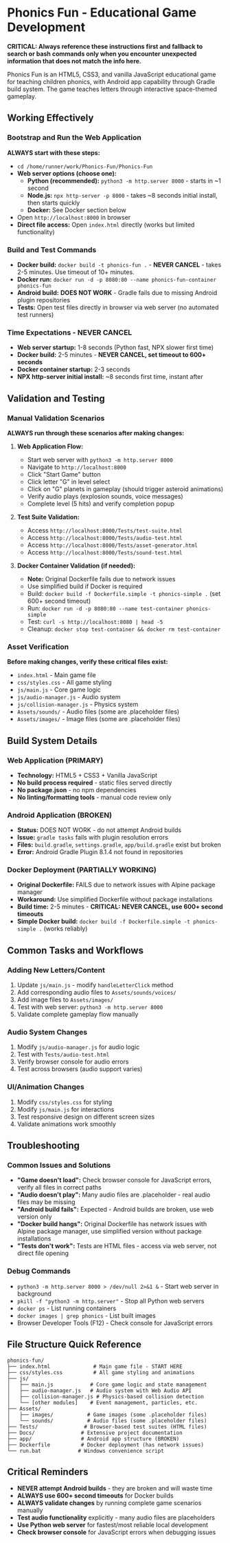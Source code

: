 # Phonics Fun - Educational Game Development

**CRITICAL: Always reference these instructions first and fallback to search or bash commands only when you encounter unexpected information that does not match the info here.**

Phonics Fun is an HTML5, CSS3, and vanilla JavaScript educational game for teaching children phonics, with Android app capability through Gradle build system. The game teaches letters through interactive space-themed gameplay.

## Working Effectively

### Bootstrap and Run the Web Application
**ALWAYS start with these steps:**
- `cd /home/runner/work/Phonics-Fun/Phonics-Fun`
- **Web server options (choose one):**
  - **Python (recommended):** `python3 -m http.server 8000` - starts in ~1 second
  - **Node.js:** `npx http-server -p 8000` - takes ~8 seconds initial install, then starts quickly
  - **Docker:** See Docker section below
- Open `http://localhost:8000` in browser
- **Direct file access:** Open `index.html` directly (works but limited functionality)

### Build and Test Commands
- **Docker build:** `docker build -t phonics-fun .` - **NEVER CANCEL** - takes 2-5 minutes. Use timeout of 10+ minutes.
- **Docker run:** `docker run -d -p 8080:80 --name phonics-fun-container phonics-fun`
- **Android build:** **DOES NOT WORK** - Gradle fails due to missing Android plugin repositories
- **Tests:** Open test files directly in browser via web server (no automated test runners)

### Time Expectations - NEVER CANCEL
- **Web server startup:** 1-8 seconds (Python fast, NPX slower first time)
- **Docker build:** 2-5 minutes - **NEVER CANCEL, set timeout to 600+ seconds**
- **Docker container startup:** 2-3 seconds
- **NPX http-server initial install:** ~8 seconds first time, instant after

## Validation and Testing

### Manual Validation Scenarios
**ALWAYS run through these scenarios after making changes:**

1. **Web Application Flow:**
   - Start web server with `python3 -m http.server 8000`
   - Navigate to `http://localhost:8000`
   - Click "Start Game" button
   - Click letter "G" in level select
   - Click on "G" planets in gameplay (should trigger asteroid animations)
   - Verify audio plays (explosion sounds, voice messages)
   - Complete level (5 hits) and verify completion popup

2. **Test Suite Validation:**
   - Access `http://localhost:8000/Tests/test-suite.html`
   - Access `http://localhost:8000/Tests/audio-test.html`
   - Access `http://localhost:8000/Tests/asset-generator.html`
   - Access `http://localhost:8000/Tests/sound-test.html`

3. **Docker Container Validation (if needed):**
   - **Note:** Original Dockerfile fails due to network issues
   - Use simplified build if Docker is required
   - Build: `docker build -f Dockerfile.simple -t phonics-simple .` (set 600+ second timeout)
   - Run: `docker run -d -p 8080:80 --name test-container phonics-simple`
   - Test: `curl -s http://localhost:8080 | head -5`
   - Cleanup: `docker stop test-container && docker rm test-container`

### Asset Verification
**Before making changes, verify these critical files exist:**
- `index.html` - Main game file
- `css/styles.css` - All game styling
- `js/main.js` - Core game logic  
- `js/audio-manager.js` - Audio system
- `js/collision-manager.js` - Physics system
- `Assets/sounds/` - Audio files (some are .placeholder files)
- `Assets/images/` - Image files (some are .placeholder files)

## Build System Details

### Web Application (PRIMARY)
- **Technology:** HTML5 + CSS3 + Vanilla JavaScript
- **No build process required** - static files served directly
- **No package.json** - no npm dependencies
- **No linting/formatting tools** - manual code review only

### Android Application (BROKEN)
- **Status:** DOES NOT WORK - do not attempt Android builds
- **Issue:** `gradle tasks` fails with plugin resolution errors
- **Files:** `build.gradle`, `settings.gradle`, `app/build.gradle` exist but broken
- **Error:** Android Gradle Plugin 8.1.4 not found in repositories

### Docker Deployment (PARTIALLY WORKING)
- **Original Dockerfile:** FAILS due to network issues with Alpine package manager
- **Workaround:** Use simplified Dockerfile without package installations
- **Build time:** 2-5 minutes - **CRITICAL: NEVER CANCEL, use 600+ second timeouts**
- **Simple Docker build:** `docker build -f Dockerfile.simple -t phonics-simple .` (works reliably)

## Common Tasks and Workflows

### Adding New Letters/Content
1. Update `js/main.js` - modify `handleLetterClick` method
2. Add corresponding audio files to `Assets/sounds/voices/`
3. Add image files to `Assets/images/`
4. Test with web server: `python3 -m http.server 8000`
5. Validate complete gameplay flow manually

### Audio System Changes
1. Modify `js/audio-manager.js` for audio logic
2. Test with `Tests/audio-test.html`
3. Verify browser console for audio errors
4. Test across browsers (audio support varies)

### UI/Animation Changes
1. Modify `css/styles.css` for styling
2. Modify `js/main.js` for interactions
3. Test responsive design on different screen sizes
4. Validate animations work smoothly

## Troubleshooting

### Common Issues and Solutions
- **"Game doesn't load":** Check browser console for JavaScript errors, verify all files in correct paths
- **"Audio doesn't play":** Many audio files are .placeholder - real audio files may be missing
- **"Android build fails":** Expected - Android builds are broken, use web version only
- **"Docker build hangs":** Original Dockerfile has network issues with Alpine package manager, use simplified version without package installations
- **"Tests don't work":** Tests are HTML files - access via web server, not direct file opening

### Debug Commands
- `python3 -m http.server 8000 > /dev/null 2>&1 &` - Start web server in background
- `pkill -f "python3 -m http.server"` - Stop all Python web servers  
- `docker ps` - List running containers
- `docker images | grep phonics` - List built images
- Browser Developer Tools (F12) - Check console for JavaScript errors

## File Structure Quick Reference
```
phonics-fun/
├── index.html              # Main game file - START HERE
├── css/styles.css          # All game styling and animations  
├── js/
│   ├── main.js            # Core game logic and state management
│   ├── audio-manager.js   # Audio system with Web Audio API
│   ├── collision-manager.js # Physics-based collision detection
│   └── [other modules]    # Event management, particles, etc.
├── Assets/
│   ├── images/           # Game images (some .placeholder files)
│   └── sounds/           # Audio files (some .placeholder files)
├── Tests/               # Browser-based test suites (HTML files)
├── Docs/               # Extensive project documentation
├── app/                # Android app structure (BROKEN)
├── Dockerfile          # Docker deployment (has network issues)
└── run.bat            # Windows convenience script
```

## Critical Reminders
- **NEVER attempt Android builds** - they are broken and will waste time
- **ALWAYS use 600+ second timeouts** for Docker builds 
- **ALWAYS validate changes** by running complete game scenarios manually
- **Test audio functionality** explicitly - many audio files are placeholders
- **Use Python web server** for fastest/most reliable local development
- **Check browser console** for JavaScript errors when debugging issues